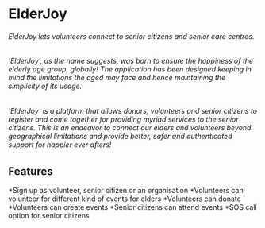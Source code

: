 # ElderJoy

###### ElderJoy lets volunteers connect to senior citizens and senior care centres.

###### 'ElderJoy', as the name suggests, was born to ensure the happiness of the elderly age group, globally! The application has been designed keeping in mind the limitations the aged may face and hence maintaining the simplicity of its usage. 

###### 'ElderJoy' is a platform that allows donors, volunteers and senior citizens to register and come together for providing myriad services to the senior citizens. This is an endeavor to connect our elders and volunteers beyond geographical limitations and provide better, safer and authenticated support for happier ever afters!   

## Features
*Sign up as volunteer, senior citizen or an organisation
*Volunteers can volunteer for different kind of events for elders
*Volunteers can donate
*Volunteers can create events
*Senior citizens can attend events
*SOS call option for senior citizens
